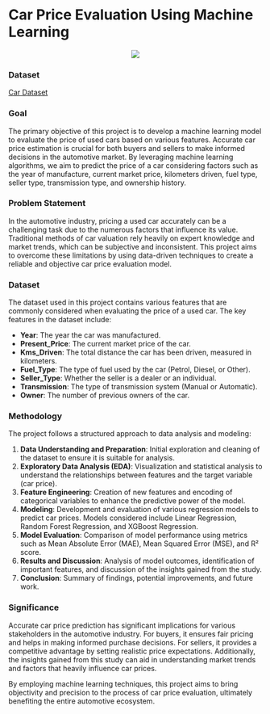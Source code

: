 # **Car Price Evaluation Using Machine Learning**

<p align="center">
  <img src="https://www.chromethemer.com/wallpapers/chromebook-wallpapers/images/960/sports-car-futuristic-mountain-sunset-chromebook-wallpaper.jpg" />
</p>

### **Dataset**
[Car Dataset](https://www.kaggle.com/datasets/zahrayazdani81/carsdataset)

### **Goal**
The primary objective of this project is to develop a machine learning model to evaluate the price of used cars based on various features. Accurate car price estimation is crucial for both buyers and sellers to make informed decisions in the automotive market. By leveraging machine learning algorithms, we aim to predict the price of a car considering factors such as the year of manufacture, current market price, kilometers driven, fuel type, seller type, transmission type, and ownership history.

### **Problem Statement**
In the automotive industry, pricing a used car accurately can be a challenging task due to the numerous factors that influence its value. Traditional methods of car valuation rely heavily on expert knowledge and market trends, which can be subjective and inconsistent. This project aims to overcome these limitations by using data-driven techniques to create a reliable and objective car price evaluation model.

### **Dataset**
The dataset used in this project contains various features that are commonly considered when evaluating the price of a used car. The key features in the dataset include:

- **Year**: The year the car was manufactured.
- **Present_Price**: The current market price of the car.
- **Kms_Driven**: The total distance the car has been driven, measured in kilometers.
- **Fuel_Type**: The type of fuel used by the car (Petrol, Diesel, or Other).
- **Seller_Type**: Whether the seller is a dealer or an individual.
- **Transmission**: The type of transmission system (Manual or Automatic).
- **Owner**: The number of previous owners of the car.

### **Methodology**
The project follows a structured approach to data analysis and modeling:

1. **Data Understanding and Preparation**: Initial exploration and cleaning of the dataset to ensure it is suitable for analysis.
2. **Exploratory Data Analysis (EDA)**: Visualization and statistical analysis to understand the relationships between features and the target variable (car price).
3. **Feature Engineering**: Creation of new features and encoding of categorical variables to enhance the predictive power of the model.
4. **Modeling**: Development and evaluation of various regression models to predict car prices. Models considered include Linear Regression, Random Forest Regression, and XGBoost Regression.
5. **Model Evaluation**: Comparison of model performance using metrics such as Mean Absolute Error (MAE), Mean Squared Error (MSE), and R² score.
6. **Results and Discussion**: Analysis of model outcomes, identification of important features, and discussion of the insights gained from the study.
7. **Conclusion**: Summary of findings, potential improvements, and future work.

### **Significance**
Accurate car price prediction has significant implications for various stakeholders in the automotive industry. For buyers, it ensures fair pricing and helps in making informed purchase decisions. For sellers, it provides a competitive advantage by setting realistic price expectations. Additionally, the insights gained from this study can aid in understanding market trends and factors that heavily influence car prices.

By employing machine learning techniques, this project aims to bring objectivity and precision to the process of car price evaluation, ultimately benefiting the entire automotive ecosystem.
